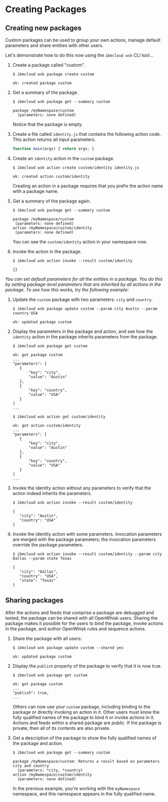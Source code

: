 # Creating Packages

## Creating new packages

Custom packages can be used to group your own actions, manage default parameters and share entities with other users.

Let's demonstrate how to do this now using the `ibmcloud wsk` CLI tool…

1. Create a package called "custom".

   ```text
   $ ibmcloud wsk package create custom
   ```

   ```text
   ok: created package custom
   ```

2. Get a summary of the package.

   ```text
   $ ibmcloud wsk package get --summary custom
   ```

   ```text
   package /myNamespace/custom
     (parameters: none defined)
   ```

   Notice that the package is empty.

3. Create a file called `identity.js` that contains the following action code. This action returns all input parameters.

   ```javascript
   function main(args) { return args; }
   ```

4. Create an `identity` action in the `custom` package.

   ```text
   $ ibmcloud wsk action create custom/identity identity.js
   ```

   ```text
   ok: created action custom/identity
   ```

   Creating an action in a package requires that you prefix the action name with a package name.

5. Get a summary of the package again.

   ```text
   $ ibmcloud wsk package get --summary custom
   ```

   ```text
   package /myNamespace/custom
    (parameters: none defined)
   action /myNamespace/custom/identity
    (parameters: none defined)
   ```

   You can see the `custom/identity` action in your namespace now.

6. Invoke the action in the package.

   ```text
   $ ibmcloud wsk action invoke --result custom/identity
   ```

   ```text
   {}
   ```

_You can set default parameters for all the entities in a package. You do this by setting package-level parameters that are inherited by all actions in the package. To see how this works, try the following example:_

1. Update the `custom` package with two parameters: `city` and `country`.

   ```text
   $ ibmcloud wsk package update custom --param city Austin --param country USA
   ```

   ```text
   ok: updated package custom
   ```

2. Display the parameters in the package and action, and see how the `identity` action in the package inherits parameters from the package.

   ```text
   $ ibmcloud wsk package get custom
   ```

   ```text
   ok: got package custom
   ...
   "parameters": [
      {
          "key": "city",
          "value": "Austin"
      },
      {
          "key": "country",
          "value": "USA"
      }
   ]
   ...
   ```

   ```text
   $ ibmcloud wsk action get custom/identity
   ```

   ```text
   ok: got action custom/identity
   ...
   "parameters": [
      {
          "key": "city",
          "value": "Austin"
      },
      {
          "key": "country",
          "value": "USA"
      }
   ]
   ...
   ```

3. Invoke the identity action without any parameters to verify that the action indeed inherits the parameters.

   ```text
   $ ibmcloud wsk action invoke --result custom/identity
   ```

   ```text
   {
      "city": "Austin",
      "country": "USA"
   }
   ```

4. Invoke the identity action with some parameters. Invocation parameters are merged with the package parameters; the invocation parameters override the package parameters.

   ```text
   $ ibmcloud wsk action invoke --result custom/identity --param city Dallas --param state Texas
   ```

   ```text
   {
      "city": "Dallas",
      "country": "USA",
      "state": "Texas"
   }
   ```

## Sharing packages

After the actions and feeds that comprise a package are debugged and tested, the package can be shared with all OpenWhisk users. Sharing the package makes it possible for the users to bind the package, invoke actions in the package, and author OpenWhisk rules and sequence actions.

1. Share the package with all users:

   ```text
   $ ibmcloud wsk package update custom --shared yes
   ```

   ```text
   ok: updated package custom
   ```

2. Display the `publish` property of the package to verify that it is now true.

   ```text
   $ ibmcloud wsk package get custom
   ```

   ```text
   ok: got package custom
   ...
   "publish": true,
   ...
   ```

   Others can now use your `custom` package, including binding to the package or directly invoking an action in it. Other users must know the fully qualified names of the package to bind it or invoke actions in it. Actions and feeds within a shared package are _public_. If the package is private, then all of its contents are also private.

3. Get a description of the package to show the fully qualified names of the package and action.

   ```text
   $ ibmcloud wsk package get --summary custom
   ```

   ```text
   package /myNamespace/custom: Returns a result based on parameters city and country
     (parameters: *city, *country)
   action /myNamespace/custom/identity
     (parameters: none defined)
   ```

   In the previous example, you're working with the `myNamespace` namespace, and this namespace appears in the fully qualified name.

